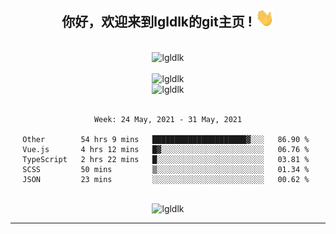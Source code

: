<div align="center">
<h2> 你好，欢迎来到lgldlk的git主页 ! <img src="https://github.com/lgldlk/lgldlk/blob/main/gifs/Hi.gif" width="30px"></h2>
</div>

<div align="center">
 </br>
 <img src="http://aiitapp.cn:8091/?color=rgba(37,144,118,1)&shadowColor=rgba(12,16,20,1)&fontSize=120&&shadowOffsetX=9&shadowOffsetY=11" height="26px" alt="lgldlk" />
 </br>

   </br>
 <img src="https://github-readme-stats.vercel.app/api?username=lgldlk&show_icons=true&theme=gotham&locale=cn" alt="lgldlk" />
 

</br>

<img  src="http://github-readme-stats.vercel.app/api/top-langs/?username=lgldlk&show_icons=true&theme=gotham&locale=cn&layout=compact" alt="lgldlk"/>  
</br>
</br>

<!--START_SECTION:waka-->
```text
Week: 24 May, 2021 - 31 May, 2021

Other        54 hrs 9 mins   █████████████████████▓░░░   86.90 % 
Vue.js       4 hrs 12 mins   █▓░░░░░░░░░░░░░░░░░░░░░░░   06.76 % 
TypeScript   2 hrs 22 mins   █░░░░░░░░░░░░░░░░░░░░░░░░   03.81 % 
SCSS         50 mins         ▒░░░░░░░░░░░░░░░░░░░░░░░░   01.34 % 
JSON         23 mins         ░░░░░░░░░░░░░░░░░░░░░░░░░   00.62 % 
```
<!--END_SECTION:waka-->

 </br>
  <img src="https://visitor-badge.glitch.me/badge?page_id=lgldlk" alt="lgldlk" />
</div >
  
---

 

